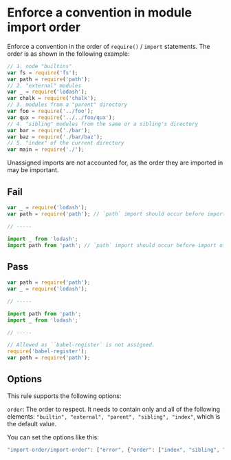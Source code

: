 # Enforce a convention in module import order

Enforce a convention in the order of `require()` / `import` statements. The order is as shown in the following example:

```js
// 1. node "builtins"
var fs = require('fs');
var path = require('path');
// 2. "external" modules
var _ = require('lodash');
var chalk = require('chalk');
// 3. modules from a "parent" directory
var foo = require('../foo');
var qux = require('../../foo/qux');
// 4. "sibling" modules from the same or a sibling's directory
var bar = require('./bar');
var baz = require('./bar/baz');
// 5. "index" of the current directory
var main = require('./');
```

Unassigned imports are not accounted for, as the order they are imported in may be important.


## Fail

```js
var _ = require('lodash');
var path = require('path'); // `path` import should occur before import of `lodash`

// -----

import _ from 'lodash';
import path from 'path'; // `path` import should occur before import of `lodash`
```


## Pass

```js
var path = require('path');
var _ = require('lodash');

// -----

import path from 'path';
import _ from 'lodash';

// -----

// Allowed as ̀`babel-register` is not assigned.
require('babel-register');
var path = require('path');
```

## Options

This rule supports the following options:

`order`: The order to respect. It needs to contain only and all of the following elements: `"builtin", "external", "parent", "sibling", "index"`, which is the default value.

You can set the options like this:

```js
"import-order/import-order": ["error", {"order": ["index", "sibling", "parent", "external", "builtin"]}]
```
